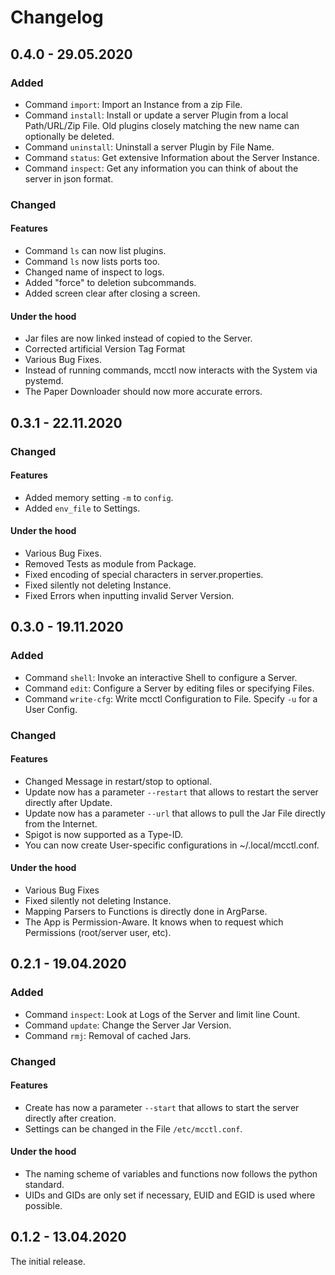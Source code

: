 # Changelog

## 0.4.0 - 29.05.2020

### Added 

- Command `import`: Import an Instance from a zip File.
- Command `install`: Install or update a server Plugin from a local Path/URL/Zip File. Old plugins closely matching the new name can optionally be deleted.
- Command `uninstall`: Uninstall a server Plugin by File Name.
- Command `status`: Get extensive Information about the Server Instance.
- Command `inspect`: Get any information you can think of about the server in json format.

### Changed

#### Features

- Command `ls` can now list plugins.
- Command `ls` now lists ports too.
- Changed name of inspect to logs.
- Added "force" to deletion subcommands.
- Added screen clear after closing a screen.

#### Under the hood

- Jar files are now linked instead of copied to the Server.
- Corrected artificial Version Tag Format
- Various Bug Fixes.
- Instead of running commands, mcctl now interacts with the System via pystemd.
- The Paper Downloader should now more accurate errors.

## 0.3.1 - 22.11.2020

### Changed

#### Features

- Added memory setting `-m` to `config`.
- Added `env_file` to Settings.

#### Under the hood

- Various Bug Fixes.
- Removed Tests as module from Package.
- Fixed encoding of special characters in server.properties.
- Fixed silently not deleting Instance.
- Fixed Errors when inputting invalid Server Version.

## 0.3.0 - 19.11.2020

### Added

- Command `shell`: Invoke an interactive Shell to configure a Server.
- Command `edit`: Configure a Server by editing files or specifying Files.
- Command `write-cfg`: Write mcctl Configuration to File. Specify `-u` for a User Config.

### Changed

#### Features

- Changed Message in restart/stop to optional.
- Update now has a parameter `--restart` that allows to restart the server directly after Update.
- Update now has a parameter `--url` that allows to pull the Jar File directly from the Internet.
- Spigot is now supported as a Type-ID.
- You can now create User-specific configurations in ~/.local/mcctl.conf.

#### Under the hood

- Various Bug Fixes
- Fixed silently not deleting Instance.
- Mapping Parsers to Functions is directly done in ArgParse.
- The App is Permission-Aware. It knows when to request which Permissions (root/server user, etc).

## 0.2.1 - 19.04.2020

### Added

- Command `inspect`: Look at Logs of the Server and limit line Count.
- Command `update`: Change the Server Jar Version.
- Command `rmj`: Removal of cached Jars.

### Changed

#### Features

- Create has now a parameter `--start` that allows to start the server directly after creation.
- Settings can be changed in the File `/etc/mcctl.conf`.

#### Under the hood

- The naming scheme of variables and functions now follows the python standard.
- UIDs and GIDs are only set if necessary, EUID and EGID is used where possible.

## 0.1.2 - 13.04.2020

The initial release.
